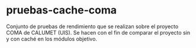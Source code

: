 # pruebas-cache-coma
Conjunto de pruebas de rendimiento que se realizan sobre el proyecto COMA de CALUMET (UIS). Se hacen con el fin de comparar el proyecto sin y con caché en los módulos objetivo.
